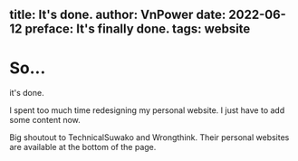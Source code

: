 title: It's done.
author:  VnPower
date: 2022-06-12
preface: It's finally done.
tags: website
----

# So...
it's done.

I spent too much time redesigning my personal website. I just have to add some content now.

Big shoutout to TechnicalSuwako and Wrongthink. Their personal websites are available at the bottom of
the page.
